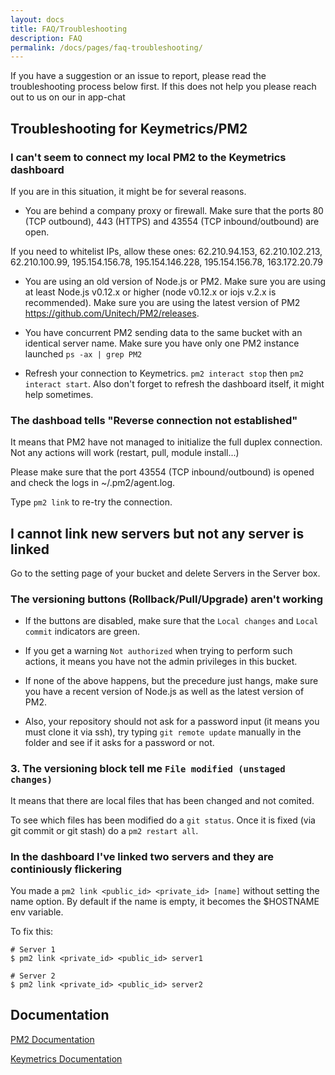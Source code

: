 ```yaml
---
layout: docs
title: FAQ/Troubleshooting
description: FAQ
permalink: /docs/pages/faq-troubleshooting/
---
```


If you have a suggestion or an issue to report, please read the troubleshooting process below first. If this does not help you please reach out to us on our in app-chat

## Troubleshooting for Keymetrics/PM2

### I can't seem to connect my local PM2 to the Keymetrics dashboard

If you are in this situation, it might be for several reasons.

- You are behind a company proxy or firewall.
Make sure that the ports 80 (TCP outbound), 443 (HTTPS) and 43554 (TCP inbound/outbound) are open.

If you need to whitelist IPs, allow these ones: 62.210.94.153, 62.210.102.213, 62.210.100.99, 195.154.156.78, 195.154.146.228, 195.154.156.78, 163.172.20.79
 
- You are using an old version of Node.js or PM2.
Make sure you are using at least Node.js v0.12.x or higher (node v0.12.x or iojs v.2.x is recommended).
Make sure you are using the latest version of PM2 https://github.com/Unitech/PM2/releases.

- You have concurrent PM2 sending data to the same bucket with an identical server name.
Make sure you have only one PM2 instance launched `ps -ax | grep PM2`

- Refresh your connection to Keymetrics. `pm2 interact stop` then `pm2 interact start`. Also don't forget to refresh the dashboard itself, it might help sometimes.

### The dashboad tells "Reverse connection not established"

It means that PM2 have not managed to initialize the full duplex connection. Not any actions will work (restart, pull, module install...)

Please make sure that the port 43554 (TCP inbound/outbound) is opened and check the logs in ~/.pm2/agent.log.

Type `pm2 link` to re-try the connection.

## I cannot link new servers but not any server is linked

Go to the setting page of your bucket and delete Servers in the Server box.

### The versioning buttons (Rollback/Pull/Upgrade) aren't working

- If the buttons are disabled, make sure that the `Local changes` and `Local commit` indicators are green.

- If you get a warning `Not authorized` when trying to perform such actions, it means you have not the admin privileges in this bucket.

- If none of the above happens, but the precedure just hangs, make sure you have a recent version of Node.js as well as the latest version of PM2.

- Also, your repository should not ask for a password input (it means you must clone it via ssh), try typing `git remote update` manually in the folder and see if it asks for a password or not.

### 3. The versioning block tell me `File modified (unstaged changes)`

It means that there are local files that has been changed and not comited.

To see which files has been modified do a `git status`. Once it is fixed (via git commit or git stash) do a `pm2 restart all`.

### In the dashboard I've linked two servers and they are continiously flickering

You made a `pm2 link <public_id> <private_id> [name]` without setting the name option. By default if the name is empty, it becomes the $HOSTNAME env variable.

To fix this:

```
# Server 1
$ pm2 link <private_id> <public_id> server1

# Server 2
$ pm2 link <private_id> <public_id> server2
```

## Documentation

[PM2 Documentation](http://pm2.keymetrics.io/)

[Keymetrics Documentation](http://docs.keymetrics.io/)
